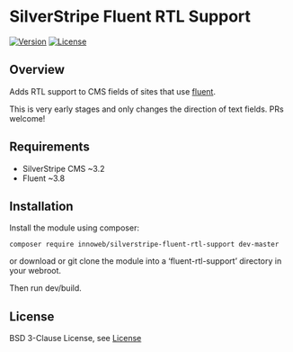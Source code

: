 # SilverStripe Fluent RTL Support

[![Version](http://img.shields.io/packagist/v/innoweb/silverstripe-fluent-rtl-support.svg?style=flat-square)](https://packagist.org/packages/innoweb/silverstripe-fluent-rtl-support)
[![License](http://img.shields.io/packagist/l/innoweb/silverstripe-fluent-rtl-support.svg?style=flat-square)](license.md)

## Overview

Adds RTL support to CMS fields of sites that use [fluent](https://packagist.org/packages/tractorcow/silverstripe-fluent).

This is very early stages and only changes the direction of text fields. PRs welcome!

## Requirements

* SilverStripe CMS ~3.2
* Fluent ~3.8

## Installation

Install the module using composer:
```
composer require innoweb/silverstripe-fluent-rtl-support dev-master
```
or download or git clone the module into a ‘fluent-rtl-support’ directory in your webroot.

Then run dev/build.

## License

BSD 3-Clause License, see [License](license.md)
